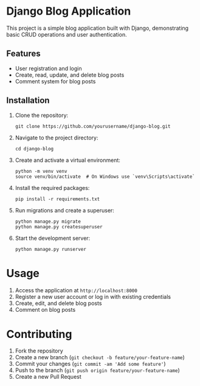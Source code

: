 
# Django Blog Application

This project is a simple blog application built with Django, demonstrating basic CRUD operations and user authentication.

## Features

- User registration and login
- Create, read, update, and delete blog posts
- Comment system for blog posts


## Installation

1. Clone the repository:
   ```
   git clone https://github.com/yourusername/django-blog.git
   ```

2. Navigate to the project directory:
   ```
   cd django-blog
   ```

3. Create and activate a virtual environment:
   ```
   python -m venv venv
   source venv/bin/activate  # On Windows use `venv\Scripts\activate`
   ```

4. Install the required packages:
   ```
   pip install -r requirements.txt
   ```

5. Run migrations and create a superuser:
   ```
   python manage.py migrate
   python manage.py createsuperuser
   ```

6. Start the development server:
   ```
   python manage.py runserver
   ```

# Usage

1. Access the application at `http://localhost:8000`
2. Register a new user account or log in with existing credentials
3. Create, edit, and delete blog posts
4. Comment on blog posts

# Contributing

1. Fork the repository
2. Create a new branch (`git checkout -b feature/your-feature-name`)
3. Commit your changes (`git commit -am 'Add some feature'`)
4. Push to the branch (`git push origin feature/your-feature-name`)
5. Create a new Pull Request


```
